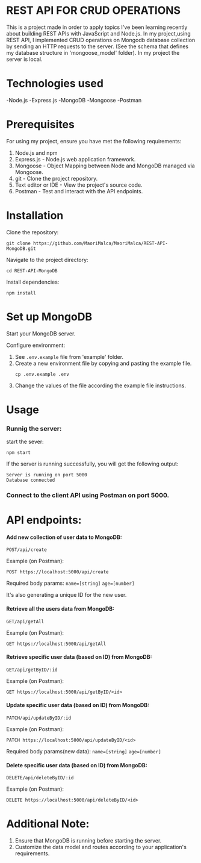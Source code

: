 # REST API FOR CRUD OPERATIONS

This is a project made in order to apply topics I've been learning recently about building REST APIs with JavaScript and Node.js.
In my project,using REST API, I implemented CRUD operations on Mongodb database collection by sending an HTTP requests to the server. (See the schema that defines my database structure in 'mongoose_model' folder).
In my project the server is local.


# Technologies used

-Node.js
-Express.js
-MongoDB
-Mongoose
-Postman


# Prerequisites

For using my project, ensure you have met the following requirements:

1. Node.js and npm 
2. Express.js - Node.js web application framework.
3. Mongoose - Object Mapping between Node and MongoDB managed via Mongoose.
4. git - Clone the project repository.
5. Text editor or IDE - View the project's source code. 
6. Postman - Test and interact with the API endpoints.


# Installation

Clone the repository:
```
git clone https://github.com/MaoriMalca/MaoriMalca/REST-API-MongoDB.git
```
Navigate to the project directory:
```
cd REST-API-MongoDB
```
Install dependencies:
```
npm install
```

# Set up MongoDB

Start your MongoDB server.

Configure environment:

1.  See `.env.example` file from 'example' folder.
2.  Create a new environment file by copying and pasting the example file. 
    ```
    cp .env.example .env
    ```
3.  Change the values of the file according the example file instructions.


# Usage

### Runnig the server:

start the sever:
```
npm start
```
If the server is running successfully, you will get the following output:

```
Server is running on port 5000
Database connected
``````

### Connect to the client API using Postman on port 5000.


# API endpoints:

#### Add new collection of user data to MongoDB:

```POST/api/create ```
		
Example (on Postman):	
```
POST https://localhost:5000/api/create
```
Required body params: 
 `name=[string]`
 `age=[number]`

It's also generating a unique ID for the new user.


#### Retrieve all the users data from MongoDB:

```GET/api/getAll ```
		
Example (on Postman):	
```
GET https://localhost:5000/api/getAll
```

#### Retrieve specific user data (based on ID) from MongoDB:

```GET/api/getByID/:id ```
		
Example (on Postman):	
```
GET https://localhost:5000/api/getByID/<id>
```

#### Update specific user data (based on ID) from MongoDB:

```PATCH/api/updateByID/:id ```
		
Example (on Postman):	
```
PATCH https://localhost:5000/api/updateByID/<id>
```
Required body params(new data): 
 `name=[string]`
 `age=[number]`

 
#### Delete specific user data (based on ID) from MongoDB:

```DELETE/api/deleteByID/:id ```
		
Example (on Postman):	
```
DELETE https://localhost:5000/api/deleteByID/<id>
```

# Additional Note:

1. Ensure that MongoDB is running before starting the server.
2. Customize the data model and routes according to your application's requirements.


